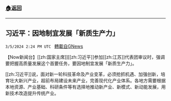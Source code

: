###  [:house:返回](README.md)
---


## 习近平：因地制宜发展「新质生产力」
`3/5/2024 2:24 PM UTC ` [轉載自GNews](https://gnews.org/articles/2367455)

【Now新闻台】[[zh:国家主席]][[zh:习近平]]参加[[zh:江苏]]代表团审议时，强调要把握高质量发展这个首要任务，要因地制宜发展「新质生产力」。

[[zh:习近平]]说，面对新一轮科技革命及产业变革，必须抢抓机遇、加强创新，培育壮大新兴产业，超前布局建设未来产业，完善现代化产业体系。各地方需要根据本地资源、产业基础、科研条件等有选择地推动新产业、新模式、新动能发展，用新技术改造提升传统产业。
